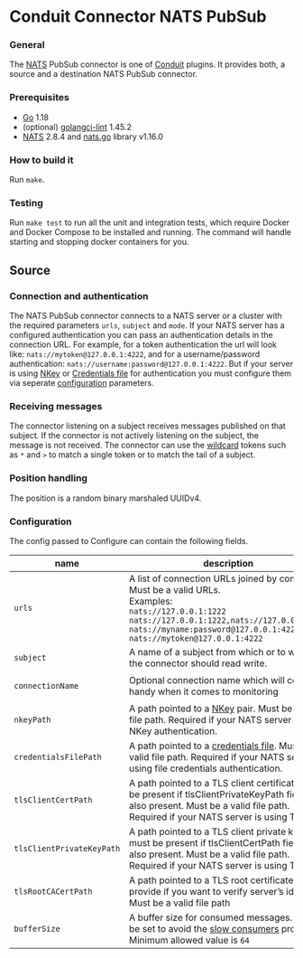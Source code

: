 # Conduit Connector NATS PubSub

### General

The [NATS](https://nats.io/) PubSub connector is one of [Conduit](https://github.com/ConduitIO/conduit) plugins. It provides both, a source and a destination NATS PubSub connector.

### Prerequisites

- [Go](https://go.dev/) 1.18
- (optional) [golangci-lint](https://github.com/golangci/golangci-lint) 1.45.2
- [NATS](https://nats.io/download/) 2.8.4 and [nats.go](https://github.com/nats-io/nats.go) library v1.16.0

### How to build it

Run `make`.

### Testing

Run `make test` to run all the unit and integration tests, which require Docker and Docker Compose to be installed and running. The command will handle starting and stopping docker containers for you.

## Source

### Connection and authentication

The NATS PubSub connector connects to a NATS server or a cluster with the required parameters `urls`, `subject` and `mode`. If your NATS server has a configured authentication you can pass an authentication details in the connection URL. For example, for a token authentication the url will look like: `nats://mytoken@127.0.0.1:4222`, and for a username/password authentication: `nats://username:password@127.0.0.1:4222`. But if your server is using [NKey](https://docs.nats.io/using-nats/developer/connecting/nkey) or [Credentials file](https://docs.nats.io/using-nats/developer/connecting/creds) for authentication you must configure them via seperate [configuration](#configuration) parameters.

### Receiving messages

The connector listening on a subject receives messages published on that subject. If the connector is not actively listening on the subject, the message is not received. The connector can use the [wildcard](https://docs.nats.io/nats-concepts/subjects#wildcards) tokens such as `*` and `>` to match a single token or to match the tail of a subject.

### Position handling

The position is a random binary marshaled UUIDv4.

### Configuration

The config passed to Configure can contain the following fields.

| name                      | description                                                                                                                                                                                                                                       | required | default                            |
| ------------------------- | ------------------------------------------------------------------------------------------------------------------------------------------------------------------------------------------------------------------------------------------------- | -------- | ---------------------------------- |
| `urls`                    | A list of connection URLs joined by comma. Must be a valid URLs.<br />Examples:<br />`nats://127.0.0.1:1222`<br />`nats://127.0.0.1:1222,nats://127.0.0.1:1223`<br />`nats://myname:password@127.0.0.1:4222`<br />`nats://mytoken@127.0.0.1:4222` | **true** |                                    |
| `subject`                 | A name of a subject from which or to which the connector should read write.                                                                                                                                                                       | **true** |                                    |
| `connectionName`          | Optional connection name which will come in handy when it comes to monitoring                                                                                                                                                                     | false    | `conduit-connection-<random_uuid>` |
| `nkeyPath`                | A path pointed to a [NKey](https://docs.nats.io/using-nats/developer/connecting/nkey) pair. Must be a valid file path. Required if your NATS server is using NKey authentication.                                                                  | false    |                                    |
| `credentialsFilePath`     | A path pointed to a [credentials file](https://docs.nats.io/using-nats/developer/connecting/creds). Must be a valid file path. Required if your NATS server is using file credentials authentication.                                                                                                                     | false    |                                    |
| `tlsClientCertPath`       | A path pointed to a TLS client certificate, must be present if tlsClientPrivateKeyPath field is also present. Must be a valid file path. Required if your NATS server is using TLS.                                                               | false    |                                    |
| `tlsClientPrivateKeyPath` | A path pointed to a TLS client private key, must be present if tlsClientCertPath field is also present. Must be a valid file path. Required if your NATS server is using TLS.                                                                     | false    |                                    |
| `tlsRootCACertPath`       | A path pointed to a TLS root certificate, provide if you want to verify server’s identity. Must be a valid file path                                                                                                                              | false    |                                    |
| `bufferSize`              | A buffer size for consumed messages. It must be set to avoid the [slow consumers](https://docs.nats.io/running-a-nats-service/nats_admin/slow_consumers) problem. Minimum allowed value is `64`                                                   | false    | `1024`                             |

